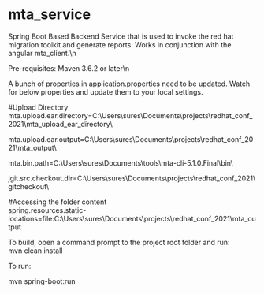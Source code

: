 # mta_service
Spring Boot Based Backend Service that is used to invoke the red hat migration toolkit and generate reports.  Works in conjunction with the angular mta_client.\n  <BR />


Pre-requisites:  Maven 3.6.2 or later\n  <BR />


A bunch of properties in application.properties need to be updated.  Watch for below properties and update them to your local settings.  

#Upload Directory  
mta.upload.ear.directory=C:\\Users\\sures\\Documents\\projects\\redhat_conf_2021\\mta_upload_ear_directory\\  

mta.upload.ear.output=C:\\Users\\sures\\Documents\\projects\\redhat_conf_2021\\mta_output\\  

mta.bin.path=C:\\Users\\sures\\Documents\\tools\\mta-cli-5.1.0.Final\\bin\\  

jgit.src.checkout.dir=C:\\Users\\sures\\Documents\\projects\\redhat_conf_2021\\gitcheckout\\  

#Accessing the folder content  
spring.resources.static-locations=file:C:\\Users\\sures\\Documents\\projects\\redhat_conf_2021\\mta_output  


To build, open a command prompt to the project root folder and run:  
mvn clean install  

To run:  

mvn spring-boot:run  


